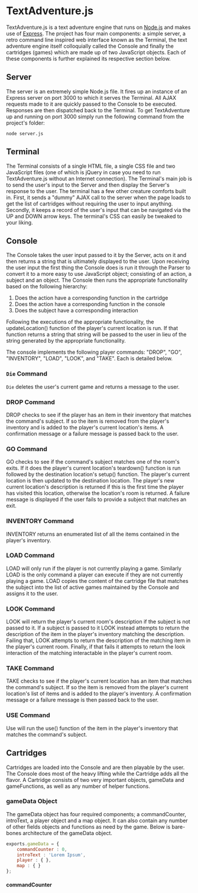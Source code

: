 # TextAdventure.js

TextAdventure.js is a text adventure engine that runs on [Node.js](http://nodejs.org/) and makes use of [Express](http://expressjs.com/). The project has four main components: a simple server, a retro command line inspired web interface known as the Terminal, the text adventure engine itself colloquially called the Console and finally the cartridges (games) which are made up of two JavaScript objects. Each of these components is further explained its respective section below.

## Server

The server is an extremely simple Node.js file. It fires up an instance of an Express server on port 3000 to which it serves the Terminal. All AJAX requests made to it are quickly passed to the Console to be executed. Responses are then dispatched back to the Terminal. To get TextAdventure up and running on port 3000 simply run the following command from the project's folder:

```
node server.js
```

## Terminal

The Terminal consists of a single HTML file, a single CSS file and two JavaScript files (one of which is jQuery in case you need to run TextAdventure.js without an Internet connection). The Terminal's main job is to send the user's input to the Server and then display the Server's response to the user. The terminal has a few other creature comforts built in. First, it sends a "dummy" AJAX call to the server when the page loads to get the list of cartridges without requiring the user to input anything. Secondly, it keeps a record of the user's input that can be navigated via the UP and DOWN arrow keys. The terminal's CSS can easily be tweaked to your liking.

## Console

The Console takes the user input passed to it by the Server, acts on it and then returns a string that is ultimately displayed to the user. Upon receiving the user input the first thing the Console does is run it through the Parser to convert it to a more easy to use JavaScript object; consisting of an action, a subject and an object. The Console then runs the appropriate functionality based on the following hierarchy:

1. Does the action have a corresponding function in the cartridge
2. Does the action have a corresponding function in the console
3. Does the subject have a corresponding interaction

Following the executions of the appropriate functionality, the updateLocation() function of the player's current location is run. If that function returns a string that string will be passed to the user in lieu of the string generated by the appropriate functionality.

The console implements the following player commands: "DROP", "GO", "INVENTORY", "LOAD", "LOOK", and "TAKE". Each is detailed below.

### `Die` Command

`Die` deletes the user's current game and returns a message to the user.

### DROP Command

DROP checks to see if the player has an item in their inventory that matches the command's subject. If so the item is removed from the player's inventory and is added to the player's current location's items. A confirmation message or a failure message is passed back to the user.

### GO Command

GO checks to see if the command's subject matches one of the room's exits. If it does the player's current location's teardown() function is run followed by the destination location's setup() function. The player's current location is then updated to the destination location. The player's new current location's description is returned if this is the first time the player has visited this location, otherwise the location's room is returned. A failure message is displayed if the user fails to provide a subject that matches an exit.

### INVENTORY Command

INVENTORY returns an enumerated list of all the items contained in the player's inventory.

### LOAD Command

LOAD will only run if the player is not currently playing a game. Similarly LOAD is the only command a player can execute if they are not currently playing a game. LOAD copies the content of the cartridge file that matches the subject into the list of active games maintained by the Console and assigns it to the user.

### LOOK Command

LOOK will return the player's current room's description if the subject is not passed to it. If a subject is passed to it LOOK instead attempts to return the description of the item in the player's inventory matching the description. Failing that, LOOK attempts to return the description of the matching item in the player's current room. Finally, if that fails it attempts to return the look interaction of the matching interactable in the player's current room. 

### TAKE Command

TAKE checks to see if the player's current location has an item that matches the command's subject. If so the item is removed from the player's current location's list of items and is added to the player's inventory. A confirmation message or a failure message is then passed back to the user.

### USE Command

Use will run the use() function of the item in the player's inventory that matches the command's subject.

## Cartridges

Cartridges are loaded into the Console and are then playable by the user. The Console does most of the heavy lifting while the Cartridge adds all the flavor. A Cartridge consists of two very important objects, gameData and gameFunctions, as well as any number of helper functions.

### gameData Object

The gameData object has four required components; a commandCounter, introText, a player object and a map object. It can also contain any number of other fields objects and functions as need by the game. Below is bare-bones architecture of the gameData object.

```javaScript
exports.gameData = {
	commandCounter : 0,
	introText : 'Lorem Ipsum',
	player : { },
	map : {	}
};
```

#### commandCounter

